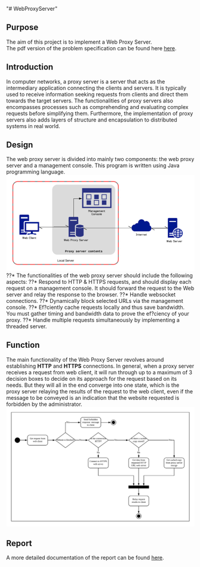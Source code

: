 "# WebProxyServer" <br />

## Purpose ##
The aim of this project is to implement a Web Proxy Server. <br />
The pdf version of the problem specification can be found here <a href="https://github.com/adamlkl/WebProxyServer/blob/master/documentation/CS3031_Proj1.pdf">here<a />.

## Introduction ##
In computer networks, a proxy server is a server that acts as the intermediary application connecting the clients and servers. It is typically used to receive information seeking requests from clients and direct them towards the target servers. The functionalities of proxy servers also encompasses processes such as comprehending and evaluating complex requests before simplifying them. Furthermore, the implementation of proxy servers also adds layers of structure and encapsulation to distributed systems in real world.
<br />
## Design ##
The web proxy server is divided into mainly two components: the web proxy server and a management console. This program is written using Java programming language.
<img src="https://github.com/adamlkl/WebProxyServer/blob/master/documentation/image/design2.png" />
??* The functionalities of the web proxy server should include the following aspects: 
??* Respond to HTTP & HTTPS requests, and should display each request on a management console. It should forward the request to the Web server and relay the response to the browser. 
??* Handle websocket connections. 
??* Dynamically block selected URLs via the management console. 
??* Ef?ciently cache requests locally and thus save bandwidth. You must gather timing and bandwidth data to prove the ef?ciency of your proxy. 
??* Handle multiple requests simultaneously by implementing a threaded server.
## Function ##
The main functionality of the Web Proxy Server revolves around establishing **HTTP** and **HTTPS** connections. In general, when a proxy server receives a request from web client, it will run through up to a maximum of 3 decision boxes to decide on its approach for the request based on its needs. But they will all in the end converge into one state, which is the proxy server relaying the results of the request to the web client, even if the message to be conveyed is an indication that the website requested is forbidden by the administrator.
<img src="https://github.com/adamlkl/WebProxyServer/blob/master/documentation/image/flowchart.png" />

## Report ##
A more detailed documentation of the report can be found <a href="https://github.com/adamlkl/WebProxyServer/blob/master/documentation/report/WebProxyServerDocumentation.pdf">here<a />.

